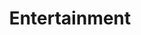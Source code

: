 ---
title: Entertainment
layout: collection
permalink: /entertainment/
collection: entertainment
entries_layout: list
classes: wide
---
